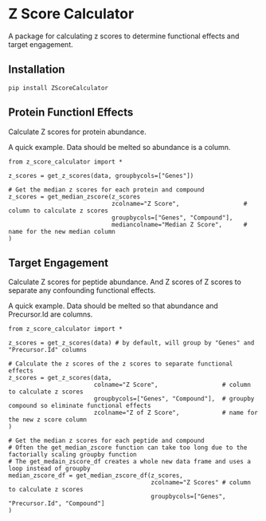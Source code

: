 # Z Score Calculator
A package for calculating z scores to determine functional effects and target engagement.

## Installation
```pip install ZScoreCalculator```

## Protein Functionl Effects
Calculate Z scores for protein abundance. 

A quick example. Data should be melted so abundance is a column.
```
from z_score_calculator import *

z_scores = get_z_scores(data, groupbycols=["Genes"])

# Get the median z scores for each protein and compound
z_scores = get_median_zscore(z_scores
                             zcolname="Z Score",                  # column to calculate z scores
                             groupbycols=["Genes", "Compound"],
                             mediancolname="Median Z Score",      # name for the new median column
)
```

## Target Engagement
Calculate Z scores for peptide abundance. And Z scores of Z scores to separate any confounding functional effects.

A quick example. Data should be melted so that abundance and Precursor.Id are columns.
```
from z_score_calculator import *

z_scores = get_z_scores(data) # by default, will group by "Genes" and "Precursor.Id" columns

# Calculate the z scores of the z scores to separate functional effects
z_scores = get_z_scores(data,
                        colname="Z Score",                  # column to calculate z scores
                        groupbycols=["Genes", "Compound"],  # groupby compound so eliminate functional effects
                        zcolname="Z of Z Score",            # name for the new z score column
)

# Get the median z scores for each peptide and compound
# Often the get_median_zscore function can take too long due to the factorially scaling groupby function
# The get_medain_zscore_df creates a whole new data frame and uses a loop instead of groupby
median_zscore_df = get_median_zscore_df(z_scores,
                                        zcolname="Z Scores" # column to calculate z scores
                                        groupbycols=["Genes", "Precursor.Id", "Compound"]
)
```
